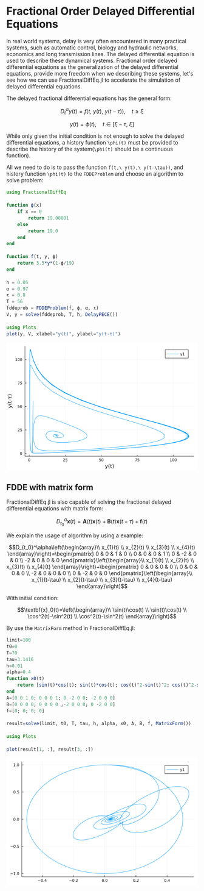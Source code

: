 # Fractional Order Delayed Differential Equations

In real world systems, delay is very often encountered in many practical systems, such as automatic control, biology and hydraulic networks, economics and long transmission lines. The delayed differential equation is used to describe these dynamical systems. Fractional order delayed differential equations as the generalization of the delayed differential equations, provide more freedom when we describing these systems, let's see how we can use FractionalDiffEq.jl to accelerate the simulation of delayed differential equations.

The delayed fractional differential equations has the general form:

```math
D^\alpha_ty(t)=f(t,\ y(t),\ y(t-\tau)),\quad t\geq\xi
```

```math
y(t)=\phi(t),\quad t\in[\xi-\tau,\ \xi]
```

While only given the initial condition is not enough to solve the delayed differential equations, a history function ``\phi(t)`` must be provided to describe the history of the system(``\phi(t)`` should be a continuous function).

All we need to do is to pass the function ``f(t,\ y(t),\ y(t-\tau))``, and history function ``\phi(t)`` to the ```FDDEProblem``` and choose an algorithm to solve problem:

```julia
using FractionalDiffEq

function ϕ(x)
    if x == 0
        return 19.00001
    else
        return 19.0
    end
end

function f(t, y, ϕ)
    return 3.5*y*(1-ϕ/19)
end

h = 0.05
α = 0.97
τ = 0.8
T = 56
fddeprob = FDDEProblem(f, ϕ, α, τ)
V, y = solve(fddeprob, T, h, DelayPECE())

using Plots
plot(y, V, xlabel="y(t)", ylabel="y(t-τ)")
```

![Delayed](./assets/fdde_example.png)

## FDDE with matrix form

FractionalDiffEq.jl is also capable of solving the fractional delayed differential equations with matrix form:

```math
D_{t_0}^\alpha\textbf{x}(t)=\textbf{A}(t)\textbf{x}(t)+\textbf{B}(t)\textbf{x}(t-\tau)+\textbf{f}(t)
```

We explain the usage of algorithm by using a example:

```math
D_{t_0}^\alpha\left(\begin{array}\\
           x_{1}(t) \\
           x_{2}(t) \\
           x_{3}(t) \\
           x_{4}(t)
         \end{array}\right)=\begin{pmatrix}
    0  & 0 & 1 & 0 \\
    0  & 0 & 0 & 1 \\
    0  & -2 & 0 & 0 \\
    -2 & 0 & 0 & 0
\end{pmatrix}\left(\begin{array}\\
           x_{1}(t) \\
           x_{2}(t) \\
           x_{3}(t) \\
           x_{4}(t)
         \end{array}\right)+\begin{pmatrix}
    0  & 0 & 0 & 0 \\
    0  & 0 & 0 & 0 \\
    -2  & 0 & 0 & 0 \\
    0 & -2 & 0 & 0
\end{pmatrix}\left(\begin{array}\\
           x_{1}(t-\tau) \\
           x_{2}(t-\tau) \\
           x_{3}(t-\tau) \\
           x_{4}(t-\tau)
         \end{array}\right)
```

With initial condition:

```math
\textbf{x}_0(t)=\left(\begin{array}\\
           \sin(t)\cos(t) \\
           \sin(t)\cos(t) \\
           \cos^2(t)-\sin^2(t) \\
           \cos^2(t)-\sin^2(t)
         \end{array}\right)
```

By use the ```MatrixForm``` method in FractionalDiffEq.jl:

```julia
limit=100
t0=0
T=70
tau=3.1416
h=0.01
alpha=0.4
function x0(t)
    return [sin(t)*cos(t); sin(t)*cos(t); cos(t)^2-sin(t)^2; cos(t)^2-sin(t)^2]
end
A=[0 0 1 0; 0 0 0 1; 0 -2 0 0; -2 0 0 0]
B=[0 0 0 0; 0 0 0 0 ;-2 0 0 0; 0 -2 0 0]
f=[0; 0; 0; 0]

result=solve(limit, t0, T, tau, h, alpha, x0, A, B, f, MatrixForm())

using Plots

plot(result[1, :], result[3, :])
```

![Matrix Form](./assets/fdde_matrix.png)